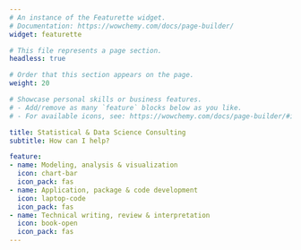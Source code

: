 ```yaml
---
# An instance of the Featurette widget.
# Documentation: https://wowchemy.com/docs/page-builder/
widget: featurette

# This file represents a page section.
headless: true

# Order that this section appears on the page.
weight: 20

# Showcase personal skills or business features.
# - Add/remove as many `feature` blocks below as you like.
# - For available icons, see: https://wowchemy.com/docs/page-builder/#icons

title: Statistical & Data Science Consulting
subtitle: How can I help?

feature:
- name: Modeling, analysis & visualization
  icon: chart-bar
  icon_pack: fas
- name: Application, package & code development
  icon: laptop-code
  icon_pack: fas
- name: Technical writing, review & interpretation
  icon: book-open
  icon_pack: fas
---
```

